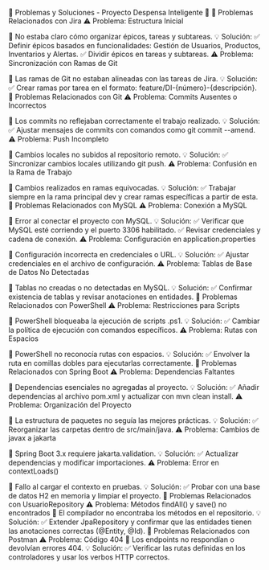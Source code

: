 🚧 Problemas y Soluciones - Proyecto Despensa Inteligente 🚧
📝 Problemas Relacionados con Jira
⚠️ Problema: Estructura Inicial

🔹 No estaba claro cómo organizar épicos, tareas y subtareas.
💡 Solución:
✅ Definir épicos basados en funcionalidades: Gestión de Usuarios, Productos, Inventarios y Alertas.
✅ Dividir épicos en tareas y subtareas.
⚠️ Problema: Sincronización con Ramas de Git

🔹 Las ramas de Git no estaban alineadas con las tareas de Jira.
💡 Solución:
✅ Crear ramas por tarea en el formato: feature/DI-{número}-{descripción}.
📝 Problemas Relacionados con Git
⚠️ Problema: Commits Ausentes o Incorrectos

🔹 Los commits no reflejaban correctamente el trabajo realizado.
💡 Solución:
✅ Ajustar mensajes de commits con comandos como git commit --amend.
⚠️ Problema: Push Incompleto

🔹 Cambios locales no subidos al repositorio remoto.
💡 Solución:
✅ Sincronizar cambios locales utilizando git push.
⚠️ Problema: Confusión en la Rama de Trabajo

🔹 Cambios realizados en ramas equivocadas.
💡 Solución:
✅ Trabajar siempre en la rama principal dev y crear ramas específicas a partir de esta.
📝 Problemas Relacionados con MySQL
⚠️ Problema: Conexión a MySQL

🔹 Error al conectar el proyecto con MySQL.
💡 Solución:
✅ Verificar que MySQL esté corriendo y el puerto 3306 habilitado.
✅ Revisar credenciales y cadena de conexión.
⚠️ Problema: Configuración en application.properties

🔹 Configuración incorrecta en credenciales o URL.
💡 Solución:
✅ Ajustar credenciales en el archivo de configuración.
⚠️ Problema: Tablas de Base de Datos No Detectadas

🔹 Tablas no creadas o no detectadas en MySQL.
💡 Solución:
✅ Confirmar existencia de tablas y revisar anotaciones en entidades.
📝 Problemas Relacionados con PowerShell
⚠️ Problema: Restricciones para Scripts

🔹 PowerShell bloqueaba la ejecución de scripts .ps1.
💡 Solución:
✅ Cambiar la política de ejecución con comandos específicos.
⚠️ Problema: Rutas con Espacios

🔹 PowerShell no reconocía rutas con espacios.
💡 Solución:
✅ Envolver la ruta en comillas dobles para ejecutarlas correctamente.
📝 Problemas Relacionados con Spring Boot
⚠️ Problema: Dependencias Faltantes

🔹 Dependencias esenciales no agregadas al proyecto.
💡 Solución:
✅ Añadir dependencias al archivo pom.xml y actualizar con mvn clean install.
⚠️ Problema: Organización del Proyecto

🔹 La estructura de paquetes no seguía las mejores prácticas.
💡 Solución:
✅ Reorganizar las carpetas dentro de src/main/java.
⚠️ Problema: Cambios de javax a jakarta

🔹 Spring Boot 3.x requiere jakarta.validation.
💡 Solución:
✅ Actualizar dependencias y modificar importaciones.
⚠️ Problema: Error en contextLoads()

🔹 Fallo al cargar el contexto en pruebas.
💡 Solución:
✅ Probar con una base de datos H2 en memoria y limpiar el proyecto.
📝 Problemas Relacionados con UsuarioRepository
⚠️ Problema: Métodos findAll() y save() no encontrados
🔹 El compilador no encontraba los métodos en el repositorio.
💡 Solución:
✅ Extender JpaRepository y confirmar que las entidades tienen las anotaciones correctas (@Entity, @Id).
📝 Problemas Relacionados con Postman
⚠️ Problema: Código 404
🔹 Los endpoints no respondían o devolvían errores 404.
💡 Solución:
✅ Verificar las rutas definidas en los controladores y usar los verbos HTTP correctos.

